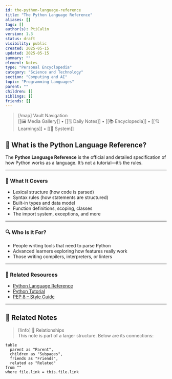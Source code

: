 ```yaml
---
id: the-python-language-reference
title: "The Python Language Reference"
aliases: []
tags: []
author(s): PtiCalin
version: 1.3
status: draft
visibility: public
created: 2025-05-15
updated: 2025-05-15
summary: ""
element: Notes
type: "Personal Encyclopedia"
category: "Science and Technology"
section: "Computing and AI"
topic: "Programming Languages"
parent: ""
children: []
siblings: []
friends: []
---
```

> [!map] Vault Navigation  
> [[🖼 Media Gallery]] • [[🗓 Daily Notes]] • [[📚 Encyclopedia]] • [[💘 Learnings]] • [[🧠 System]]


## 📘 What is the Python Language Reference?

The **Python Language Reference** is the official and detailed specification of how Python works as a language. It’s not a tutorial—it’s the rules.

---

### 📜 What It Covers

- Lexical structure (how code is parsed)
- Syntax rules (how statements are structured)
- Built-in types and data model
- Function definitions, scoping, classes
- The import system, exceptions, and more

---

### 🔍 Who Is It For?

- People writing tools that need to parse Python
- Advanced learners exploring how features really work
- Those writing compilers, interpreters, or linters

---

### 🔗 Related Resources

- [Python Language Reference](https://docs.python.org/3/reference/)
- [Python Tutorial](https://docs.python.org/3/tutorial/)
- [PEP 8 – Style Guide](https://peps.python.org/pep-0008/)


---

## 🔗 Related Notes

> [!info] 🧠 Relationships  
> This note is part of a larger structure. Below are its connections:

```dataview
table
  parent as "Parent",
  children as "Subpages",
  friends as "Friends",
  related as "Related"
from ""
where file.link = this.file.link
```
